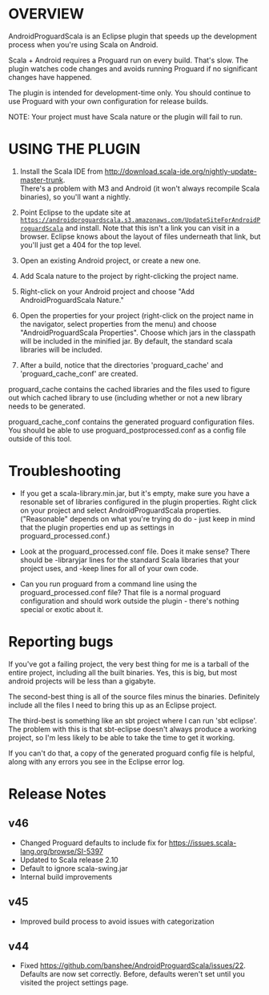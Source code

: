 # OVERVIEW

AndroidProguardScala is an Eclipse plugin that speeds up the development process when you're using Scala on Android.

Scala + Android requires a Proguard run on every build.  That's slow.  The plugin watches code changes
and avoids running Proguard if no significant changes have happened.

The plugin is intended for development-time only.  You should continue to use Proguard with your own configuration
for release builds.

NOTE:  Your project must have Scala nature or the plugin will fail to run.

# USING THE PLUGIN

1.  Install the Scala IDE from http://download.scala-ide.org/nightly-update-master-trunk.  
There's a problem with M3 and Android (it won't always recompile
Scala binaries), so you'll want a nightly.

1.  Point Eclipse to the update site at <code>https://androidproguardscala.s3.amazonaws.com/UpdateSiteForAndroidProguardScala</code> and install.
Note that this isn't a link you can visit in a browser.
Eclipse knows about the layout of files underneath that link, but you'll just get a 404 for the top level.

2.  Open an existing Android project, or create a new one.

2.  Add Scala nature to the project by right-clicking the project name.

2.  Right-click on your Android project and choose "Add AndroidProguardScala Nature."

3.  Open the properties for your project (right-click on the project name in the navigator, select properties from the menu)
and choose "AndroidProguardScala Properties".  Choose which jars in the classpath will be included in the minified jar.  By
default, the standard scala libraries will be included.

4.  After a build, notice that the directories 'proguard_cache' and 'proguard_cache_conf' are created.

proguard_cache contains the cached libraries and the files used to figure out which cached library to use (including whether or
not a new library needs to be generated.

proguard_cache_conf contains the generated proguard configuration files.  You should be able to use 
proguard_postprocessed.conf as a config file outside of this tool.

# Troubleshooting

* If you get a scala-library.min.jar, but it's empty, make sure you have a resonable set of libraries configured in the 
plugin properties.  Right click on your project and select AndroidProguardScala properties.  ("Reasonable" depends on what you're
trying do do - just keep in mind that the plugin properties end up as settings in proguard_processed.conf.)

* Look at the proguard_processed.conf file.  Does it make sense?  There should be -libraryjar lines for the standard Scala
libraries that your project uses, and -keep lines for all of your own code.

* Can you run proguard from a command line using the proguard_processed.conf file?  That file is a normal proguard configuration
and should work outside the plugin - there's nothing special or exotic about it.

# Reporting bugs

If you've got a failing project, the very best thing for me is a tarball of the entire project,
including all the built binaries.  Yes, this is big, but most android projects will be less than a gigabyte.

The second-best thing is all of the source files minus the binaries.  Definitely include all the files I need to 
bring this up as an Eclipse project.

The third-best is something like an sbt project where I can run 'sbt eclipse'.  The problem with this is that 
sbt-eclipse doesn't always produce a working project, so I'm less likely to be able to take the time to get it working.

If you can't do that, a copy of the generated proguard config file is helpful, along with any errors you see in the 
Eclipse error log.

# Release Notes

## v46

* Changed Proguard defaults to include fix for https://issues.scala-lang.org/browse/SI-5397 
* Updated to Scala release 2.10
* Default to ignore scala-swing.jar
* Internal build improvements

## v45

* Improved build process to avoid issues with categorization

## v44

* Fixed https://github.com/banshee/AndroidProguardScala/issues/22.  Defaults are now set correctly.  Before, defaults weren't set
until you visited the project settings page.
